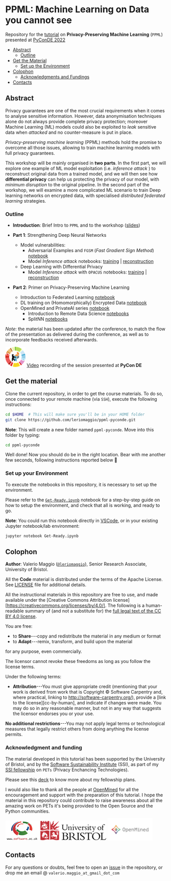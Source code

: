 # PPML: Machine Learning on Data you cannot see

Repository for the [tutorial](https://2022.pycon.de/program/QHJ7SX/) on **Privacy-Preserving Machine Learning** (`PPML`) presented at [PyConDE 2022](https://2022.pycon.de/)

- [Abstract](#abstract)
    - [Outline](#outline)
- [Get the Material](#get-the-material)
    - [Set up the Environment](#set-up-your-environment)
- [Colophon](#colophon)
    - [Acknowledgments and Fundings](#acknowledgment-and-funding)
- [Contacts](#contacts)

## Abstract

Privacy guarantees are one of the most crucial requirements when it comes to analyse sensitive information. However, data anonymisation techniques alone do not always provide complete privacy protection; moreover Machine Learning (ML) models could also be exploited to _leak_ sensitive data when _attacked_ and no counter-measure is put in place.  

*Privacy-preserving machine learning* (PPML) methods hold the promise to overcome all those issues, allowing to train machine learning models with full privacy guarantees.

This workshop will be mainly organised in **two parts**. In the first part, we will explore one example of ML model exploitation (i.e. _inference attack_ ) to reconstruct original data from a trained model, and we will then see how **differential privacy** can help us protecting the privacy of our model, with _minimum disruption_ to the original pipeline. In the second part of the workshop, we will examine a more complicated ML scenario to train Deep learning networks on encrypted data, with specialised _distributed federated_ _learning_ strategies. 

### Outline

- **Introduction**: Brief Intro to `PPML` and to the workshop ([slides](https://speakerdeck.com/leriomaggio/ppml-pyconde))

- **Part 1**: Strengthening Deep Neural Networks
    - Model vulnerabilities: 
        - Adversarial Examples and `FGSM` (_Fast Gradient Sign Method_) [notebook](./1-model-vulnerabilities/FGSM/FSGM%20Attack.ipynb)
        - Model _Inference attack_ notebooks: [training](./1-model-vulnerabilities/MIA/MIA%20Training.ipynb) | [reconstruction](./1-model-vulnerabilities/MIA/MIA%20Reconstruction.ipynb)
    - Deep Learning with Differential Privacy
        - Model _Inference attack_ with `OPACUS`  notebooks: [training](./2-differential-privacy/MIA%20Training-OPACUS.ipynb) | [reconstruction](./2-differential-privacy/MIA%20Reconstruction-OPACUS.ipynb)

- **Part 2**: Primer on Privacy-Preserving Machine Learning
    - Introduction to Federated Learning [notebook](./3-federated-learning/1%20Intro%20to%20Federated%20Learning.ipynb)
    - DL training on (Homomorphically) Encrypted Data [notebook](./3-federated-learning/2%20Homomorphic%20Encryption.ipynb)
    - OpenMined and PrivateAI series [notebook](./3-federated-learning/3%20OpenMined%20Private%20AI%20Series.ipynb)
        - Introduction to Remote Data Science [notebooks](./3-federated-learning/duet_iris_classifier/)
        - SplitNN [notebooks](./3-federated-learning/duet_splitnn/)

_Note_: the material has been updated after the conference, to match the flow of the presentation as delivered during the conference, as well as to incorporate feedbacks received afterwards.

!["PyConDE Logo"](./logos/pyconde_logo_small.png) 
[Video](https://youtu.be/gYKxQ6T8aH4) recording of the session presented at **PyCon DE**

## Get the material

Clone the current repository, in order to get the course materials. To do so, once connected to your remote machine (via `SSH`), execute the following instructions:

```bash
cd $HOME  # This will make sure you'll be in your HOME folder
git clone https://github.com/leriomaggio/ppml-pyconde.git
```

**Note**: This will create a new folder named `ppml-pyconde`. Move into this folder by typing:

```bash
cd ppml-pyconde
```

Well done! Now you should do be in the right location. Bear with me another few seconds, following instructions reported below 🙏

### Set up your Environment

To execute the notebooks in this repository, it is necessary to set up the environment. 

Please refer to the [`Get-Ready.ipynb`](./Get-Ready.ipynb) notebook for a step-by-step guide on how to setup the environment, and check that all is working, and ready to go.

**Note**: You could run this notebook directly in [VSCode](https://vscode.dev), or in your existing Jupyter notebook/lab environment:

```bash
jupyter notebook Get-Ready.ipynb
```

## Colophon

**Author**: Valerio Maggio ([`@leriomaggio`](https://twitter.com/leriomaggio)), Senior Research Associate, University of Bristol. 

All the **Code** material is distributed under the terms of the Apache License. See [LICENSE](./LICENSE) file for additional details.

All the instructional materials in this repository are free to use, and made available under the [Creative Commons Attribution
license][https://creativecommons.org/licenses/by/4.0/]. The following is a human-readable summary of (and not a substitute for) the [full legal text of the CC BY 4.0
license](https://creativecommons.org/licenses/by/4.0/legalcode).

You are free:

* to **Share**---copy and redistribute the material in any medium or format
* to **Adapt**---remix, transform, and build upon the material

for any purpose, even commercially.

The licensor cannot revoke these freedoms as long as you follow the
license terms.

Under the following terms:

* **Attribution**---You must give appropriate credit (mentioning that
  your work is derived from work that is Copyright © Software
  Carpentry and, where practical, linking to
  http://software-carpentry.org/), provide a [link to the
  license][cc-by-human], and indicate if changes were made. You may do
  so in any reasonable manner, but not in any way that suggests the
  licensor endorses you or your use.

**No additional restrictions**---You may not apply legal terms or
technological measures that legally restrict others from doing
anything the license permits.

### Acknowledgment and funding

The material developed in this tutorial has been supported by the University of Bristol, and by the [Software Sustainability Institute](https://www.software.ac.uk) (SSI), as part of my [SSI fellowship](https://www.software.ac.uk/about/fellows/valerio-maggio) on `PETs` (Privacy Enchancing Technologies).

Please see this [deck](https://speakerdeck.com/leriomaggio/privacy-enhancing-data-science-ssi-fellowship-2022) to know more about my fellowship plans.

I would also like to thank all the people at [OpenMined](https://www.openmined.org) for all the encouragement and support with the preparation of this tutorial.
I hope the material in this repository could contribute to raise awareness about all the amazing work on PETs it's being provided to the Open Source and the Python communities.

![SSI Logo](./logos/ssi_logo_small.png "Software Sustainability Institute")
![UoB Logo](./logos/uob_logo_small.png "University of Bristol")
![OpenMined](./logos/openmined_logo_small.png "OpenMined")

## Contacts 

For any questions or doubts, feel free to open an [issue](https://github.com/leriomaggio/ppml-pyconde/issues) in the repository, or drop me an email @ `valerio.maggio_at_gmail_dot_com`